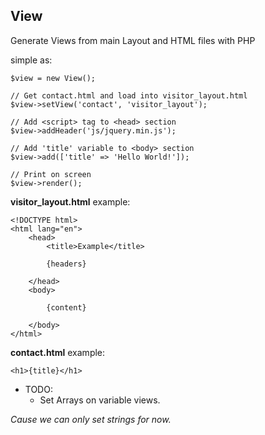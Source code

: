 ## View

Generate Views from main Layout and HTML files with PHP

simple as:

```
$view = new View();

// Get contact.html and load into visitor_layout.html
$view->setView('contact', 'visitor_layout');

// Add <script> tag to <head> section
$view->addHeader('js/jquery.min.js');

// Add 'title' variable to <body> section
$view->add(['title' => 'Hello World!']);

// Print on screen
$view->render();
```

**visitor_layout.html** example:
```
<!DOCTYPE html>
<html lang="en">
    <head>
        <title>Example</title>
        
        {headers}
        
    </head>
    <body>
    
        {content}
    
    </body>
</html>
```

**contact.html** example:
```
<h1>{title}</h1>
```


- TODO:
  - Set Arrays on variable views.

_Cause we can only set strings for now._